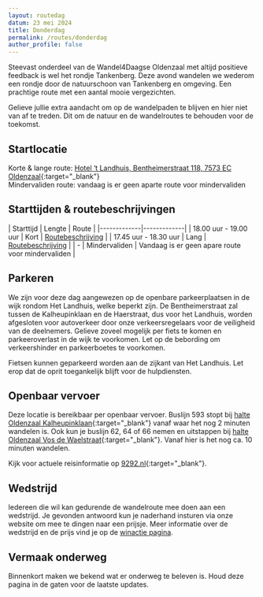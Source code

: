 ```yaml
---
layout: routedag
datum: 23 mei 2024
title: Donderdag
permalink: /routes/donderdag
author_profile: false
---
```


Steevast onderdeel van de Wandel4Daagse Oldenzaal met altijd positieve feedback is wel het rondje Tankenberg. Deze avond wandelen we wederom een rondje door de natuurschoon van Tankenberg en omgeving. Een prachtige route met een aantal mooie vergezichten.  

Gelieve jullie extra aandacht om op de wandelpaden te blijven en hier niet van af te treden. Dit om de natuur en de wandelroutes te behouden voor de toekomst.  

## Startlocatie

Korte & lange route: [Hotel ‘t Landhuis, Bentheimerstraat 118, 7573 EC Oldenzaal](https://goo.gl/maps/nwD1usgUDQnt8hvPA){:target="_blank"}  
Mindervaliden route: vandaag is er geen aparte route voor mindervaliden

## Starttijden & routebeschrijvingen

| Starttijd | Lengte | Route |
|-------------|-------------|
| 18.00 uur - 19.00 uur | Kort | [Routebeschrijving](/routes/kort/donderdag) |
| 17.45 uur - 18.30 uur | Lang | [Routebeschrijving](/routes/lang/donderdag) |
| - | Mindervaliden | Vandaag is er geen apare route voor mindervaliden |

## Parkeren

We zijn voor deze dag aangewezen op de openbare parkeerplaatsen in de wijk rondom Het Landhuis, welke beperkt zijn. De Bentheimerstraat zal tussen de Kalheupinklaan en de Haerstraat, dus voor het Landhuis, worden afgesloten voor autoverkeer door onze verkeersregelaars voor de veiligheid van de deelnemers. Gelieve zoveel mogelijk per fiets te komen en parkeeroverlast in de wijk te voorkomen. Let op de bebording om verkeershinder en parkeerboetes te voorkomen.    

Fietsen kunnen geparkeerd worden aan de zijkant van Het Landhuis. Let erop dat de oprit toegankelijk blijft voor de hulpdiensten.  

## Openbaar vervoer

Deze locatie is bereikbaar per openbaar vervoer. Buslijn 593 stopt bij [halte Oldenzaal Kalheupinklaan](https://9292.nl/oldenzaal/bushalte-kalheupinklaan){:target="_blank"} vanaf waar het nog 2 minuten wandelen is. Ook kun je buslijn 62, 64 of 66 nemen en uitstappen bij [halte Oldenzaal Vos de Waelstraat](https://9292.nl/oldenzaal/bushalte-vos-de-waelstraat){:target="_blank"}. Vanaf hier is het nog ca. 10 minuten wandelen.

Kijk voor actuele reisinformatie op [9292.nl](https://9292.nl/){:target="_blank"}.  

## Wedstrijd

Iedereen die wil kan gedurende de wandelroute mee doen aan een wedstrijd. Je gevonden antwoord kun je naderhand insturen via onze website om mee te dingen naar een prijsje. Meer informatie over de wedstrijd en de prijs vind je op de [winactie pagina](/winacties#donderdag).  

## Vermaak onderweg

Binnenkort maken we bekend wat er onderweg te beleven is. Houd deze pagina in de gaten voor de laatste updates.  